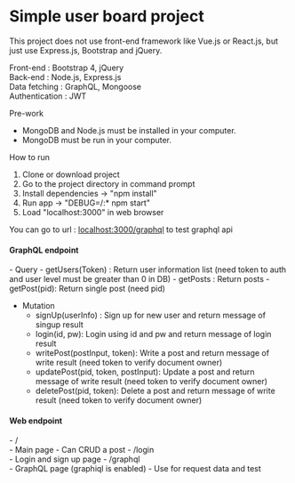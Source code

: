 <h1>Simple user board project</h1>

This project does not use front-end framework like Vue.js or React.js, but just use Express.js, Bootstrap and jQuery.

Front-end : Bootstrap 4, jQuery
</br>Back-end : Node.js, Express.js
</br>Data fetching : GraphQL, Mongoose
</br>Authentication : JWT

Pre-work
- MongoDB and Node.js must be installed in your computer.
- MongoDB must be run in your computer.

How to run
1. Clone or download project
2. Go to the project directory in command prompt
3. Install dependencies -> "npm install"
4. Run app -> "DEBUG=/:* npm start"
5. Load "localhost:3000" in web browser

You can go to url : <a target="_blank" href="http://localhost:3000/graphql">localhost:3000/graphql</a> to test graphql api

<h4>GraphQL endpoint</h4>
- Query
	- getUsers(Token) : Return user information list (need token to auth and user level must be greater than 0 in DB)
	- getPosts : Return posts
	- getPost(pid): Return single post (need pid)
  
- Mutation
	- signUp(userInfo) : Sign up for new user and return message of singup result
	- login(id, pw): Login using id and pw and return message of login result
	- writePost(postInput, token): Write a post and return message of write result (need token to verify document owner)
	- updatePost(pid, token, postInput): Update a post and return message of write result (need token to verify document owner)
	- deletePost(pid, token): Delete a post and return message of write result (need token to verify document owner)

<h4>Web endpoint</h4>
- /</br>
	- Main page
	- Can CRUD a post
- /login</br>
	- Login and sign up page
- /graphql</br>
	- GraphQL page (graphiql is enabled)
	- Use for request data and test
